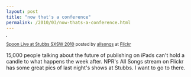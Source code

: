 ```yaml
---
layout: post
title: "now that's a conference"
permalink: /2010/03/now-thats-a-conference.html
---
```


<p><a href="http://www.flickr.com/photos/allsongs/4441976957/" title="photo sharing"><img src="http://farm5.static.flickr.com/4037/4441976957_614bf92824.jpg" style="border: solid 1px #000000;" alt="" /></a></p><p><small><a href="http://www.flickr.com/photos/allsongs/4441976957/">Spoon Live at Stubbs SXSW 2010</a> posted by <a href="http://www.flickr.com/people/allsongs/">allsongs</a> at <a href="http://www.flickr.com/">Flickr</a></small></p><p>15,000 people talking about the future of publishing on iPads can't hold a candle to what happens the week after.  NPR's All Songs stream on Flickr has some great pics of last night's shows at Stubbs.  I want to go to there.</p>



